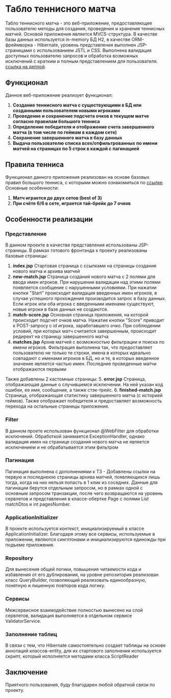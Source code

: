 # Табло теннисного матча

Табло теннисного матча - это веб-приложение, предоставляющее пользователю методы для создания, проведения и хранения теннисных матчей. Основой приложения является MVCS-структура.
В качестве базы данных используется in-memory БД H2, в качестве ORM-фреймворка - Hibernate, уровень представления выполнен JSP-страницами с использованием JSTL и CSS. Выполнена
валидация доступных пользователю запросов и обработка возможных исключений с кратким и полным представлением для пользователя.
[ссылка на деплой](http://109.120.139.74:8080/). 

## Функционал

Данное веб-приложение реализует функционал:

1. **Создание теннисного матча с существующими в БД или созданными пользователем новыми игроками**
2. **Проведение и сохранение подсчета очков в текущем матче согласно правилам большого тенниса**
3. **Определение победителя и отображение счета завершенного матча (в том числе по геймам в каждом сете)**
4. **Сохранение завершенного матча в базу данных**
5. **Выдача пользователю списка всех/отфильтрованных по имени матчей на страницах по 5 строк в каждой с пагинацией**

## Правила тенниса

Функционал данного приложения реализован на основе базовых правил большого тенниса, с которыми можно ознакомиться
по [ссылке](https://www.gotennis.ru/read/world_of_tennis/pravila.html). Основные особенности:
1. **Матч играется до двух сетов (best of 3)**
2. **При счёте 6/6 в сете, играется тай-брейк до 7 очков**
   
## Особенности реализации

### Представление
В данном проекте в качестве представления использованы JSP-страницы.
В рамках готового фронтэнда к проекту реализованы базовые страницы:
1. **index.jsp**
Стартовая страница с ссылками на страницы создания нового матча и архива матчей
2. **new-match.jsp**
Страница создания нового матча с 2 полями для ввода имен игроков. При нарушении валидации над этими полями появляется сообщение 
с нарушенными условиями. При нажатии кнопки "Start" происходит валидация введенных имен игроков, в случае успешного прохождения производится
запрос в базу данных. Если игрок или оба игрока с введенными именами существуют, новые игроки в базе данных не создаются.
3. **match-score.jsp**
Основная страница приложения, на которой происходит подсчет очков матча. Нажатие кнопки "Score" приводит к POST-запросу с id игрока, заработавшего очко.
При соблюдении условий, при которых матч считается завершенным, происходит редирект на страницу завершенного матча
4. **matches.jsp**
   Архив матчей с возможностью фильтрации и поиска по имени игроков. Фильтрация выполнена так, что предоставляет пользователю не только те строки, имена в которых идеально
   совпадают с именами игроков в БД, но и те, в которых введенное значение является частью имен. Последние проведенные матчи отображаются первыми

Также добавлены 2 кастомные страницы:
5. **error.jsp**
Страница, отображающая данные о случившемся исключении. На ней указан код ошибки, ее имя, сообщение, а также стэк-трейс.
6. **finished-match.jsp**
Страница, отображающая статистику завершенного матча (с историей геймов). Также отображает победителя и предоставляет возможность перехода на остальные страницы приложения.

### Filter

В данном проете использован функционал @WebFilter для обработки исключений. Обработкой занимается ExceptionHandler, однако валидация имен на странице создания нового матча не является исключением и не обрабатывается этим фильтром

### Пагинация

Пагинация выполнена с дополнениями к ТЗ - Добавлены ссылки на первую и последнеюю страницы архива матчей, появляющихся лишь тогда, когда на них нельзя попасть в 1 клик из соседних.
Данные для пагинации берутся отдельным запросом, но в рамках одной с основным запросом транзакции, после чего возвращаются на уровень сервлетов и представления в классе-обертке Page с полями 
List<MatchDto> matchDtos и int pagesNumber.

### ApplicationInitializer

В проекте используется контекст, инициализируемый в классе ApplicationInitializer. Благодаря этому все сервисы, используемые в приложении, являются синглтонами и инициализируются единожды при подъеме приложения.

### Repository

Для вынесения общей логики, повышения читаемости кода и избавления от его дублирования, на уровне репозитория реализован класс QueryBuilder, позволяющий реализовать единообразную, понятную и лишенную повторов кода логику.

### Сервисы

Межсервисное взаимодействие полностью вынесено на слой сервлетов, валидация выполняется в отдельном сервисе ValidatorService.

### Заполнение таблиц

В связи с тем, что Hibernate самостоятельно создает таблицы на основе аннотаций классов-entity, для их стартового заполнения используется скрипт, который исполняется методами класса ScriptReader

## Заключение

Приятного пользования, буду благодарен любой обратной связи по проекту.
